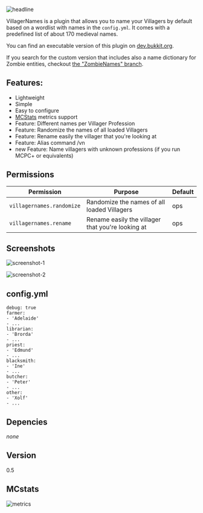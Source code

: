 ![headline](http://static.yeahwh.at/plugins/VillagerNames/typo.png)

VillagerNames is a plugin that allows you to name your Villagers by default based on a wordlist with names in the `config.yml`. It comes with a predefined list of about 170 medieval names.

You can find an executable version of this plugin on [dev.bukkit.org](http://dev.bukkit.org/server-mods/villagernames/).

If you search for the custom version that includes also a name dictionary for Zombie entities, checkout [the "ZombieNames" branch](https://github.com/frdmn/VillagerNames/tree/ZombieNames).

## Features:

* Lightweight
* Simple
* Easy to configure
* [MCStats](http://mcstats.org/) metrics support
* Feature: Different names per Villager Profession
* Feature: Randomize the names of all loaded Villagers
* Feature: Rename easily the villager that you're looking at
* Feature: Alias command /vn
* new Feature: Name villagers with unknown professions (if you run MCPC+ or equivalents)


## Permissions

Permission | Purpose | Default
--- | --- | ---
`villagernames.randomize` | Randomize the names of all loaded Villagers | ops
`villagernames.rename` | Rename easily the villager that you're looking at | ops

## Screenshots

![screenshot-1](http://static.yeahwh.at/plugins/VillagerNames/screen1.png)

![screenshot-2](http://static.yeahwh.at/plugins/VillagerNames/screen2.png)

## config.yml

    debug: true
    farmer:
    - 'Adelaide'
    - ...
    librarian:
    - 'Brorda'
    - ...
    priest:
    - 'Edmund'
    - ...
    blacksmith:
    - 'Ine'
    - ...
    butcher:
    - 'Peter'
    - ...
    other:
    - 'Xolf'
    - ...

## Depencies

_none_

## Version

0.5

## MCstats

![metrics](http://api.mcstats.org/signature/VillagerNames.png)
